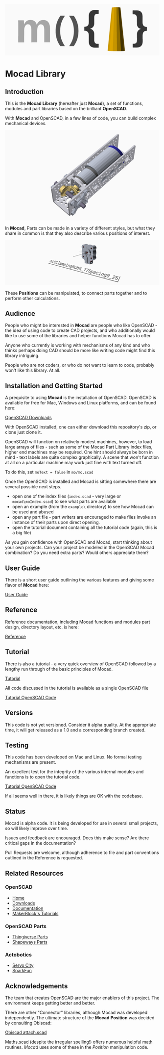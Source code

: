 ![](doc/images/mocadLogoLarge.png)

# Mocad Library

## Introduction

This is the **Mocad Library** (hereafter just **Mocad**), a set of functions, modules and part libraries based on the brilliant **OpenSCAD**.

With **Mocad** and OpenSCAD, in a few lines of code, you can build complex mechanical devices.

![](doc/images/actobotics_bevel_gear_mechanism.png)

In **Mocad**, Parts can be made in a variety of different styles, but what they share in common is that they also describe various positions of interest.

![](doc/images/actobotics_clamp_hub.png)

These **Positions** can be manipulated, to connect parts together and to perform other calculations.

## Audience

People who might be interested in **Mocad** are people who like OpenSCAD - the idea of using code to create CAD projects, and who additionally would like to use some of the libraries and helper functions Mocad has to offer.

Anyone who currently is working with mechanisms of any kind and who thinks perhaps doing CAD should be more like writing code might find this library intriguing.

People who are not coders, or who do not want to learn to code, probably won't like this library.  At all.

## Installation and Getting Started

A prequisite to using **Mocad** is the installation of OpenSCAD.  OpenSCAD is available for free for Mac, Windows and Linux platforms, and can be found here:

[OpenSCAD Downloads](http://www.openscad.org/downloads.html)

With OpenSCAD installed, one can either download this repository's zip, or clone just clone it.

OpenSCAD will function on relatively modest machines, however, to load large arrays of files - such as some of the Mocad Part Library index files, higher end machines may be required.  One hint should always be born in mind - text labels are quite complex graphically.  A scene that won't function at all on a particular machine may work just fine with text turned off.

To do this, set ```moText = false``` in ```mo/mo.scad```

Once the OpenSCAD is installed and Mocad is sitting somewhere there are several possible
next steps.

- open one of the index files (```index.scad``` - very large or ```mocad\moIndex.scad```)
to see what parts are available
- open an example (from the ```example\``` directory) to see how Mocad can be used and abused
- open any part file - part writers are encouraged to make files invoke an instance 
of their parts upon direct opening.
- open the tutorial document containing all the tutorial code (again, this is a big
  file)

As you gain confidence with OpenSCAD and Mocad, start thinking about your own projects. Can your project be modeled in the OpenSCAD Mocad combination?  Do you need extra parts? Would others appreciate them?

## User Guide

There is a short user guide outlining the various features and giving some flavor of **Mocad** here:

[User Guide](doc/userguide.md)

## Reference

Reference documentation, including Mocad functions and modules part design, directory layout, etc. is here:

[Reference](doc/reference.md)

## Tutorial

There is also a tutorial - a very quick overview of OpenSCAD followed by a lengthy run through of the basic principles of Mocad.

[Tutorial](tutorial/tutorial.md)

All code discussed in the tutorial is available as a single OpenSCAD file

[Tutorial OpenSCAD Code](tutorial/moTutorial.scad)

## Versions

This code is not yet versioned.  Consider it alpha quality.  At the appropriate time, it will get released as a 1.0 and a corresponding branch created.

## Testing

This code has been developed on Mac and Linux.  No formal testing mechanisms are present.  

An excellent test for the integrity of the various internal modules and functions is to open the tutorial code.  

[Tutorial OpenSCAD Code](tutorial/moTutorial.scad)

If all seems well in there, it is likely things are OK with the codebase.

## Status

Mocad is alpha code.  It is being developed for use in several small projects, so
will likely improve over time.

Issues and feedback are encouraged.  Does this make sense?  Are there critical gaps
in the documentation?

Pull Requests are welcome, although adherence to file and part conventions outlined
in the Reference is requested.

## Related Resources

### OpenSCAD
- [Home](http://www.openscad.org)
- [Downloads](http://www.openscad.org/downloads.html)
- [Documentation](http://www.openscad.org/documentation.html)
- [MakerBlock's Tutorials](http://www.makerbot.com/tutorials/openscad-tutorials)

### OpenSCAD Parts
- [Thingiverse Parts](http://www.thingiverse.com/openscad/collections/libraries)
- [Shapeways Parts](http://www.shapeways.com/search?q=openscad)

### Actobotics
- [Servo City](https://www.servocity.com/html/actoboticstm.html)
- [SparkFun](https://www.sparkfun.com/actobotics)

## Acknowledgements

The team that creates OpenSCAD are the major enablers of this project.  The environment keeps getting better and better.

There are other "Connector" libraries, although Mocad was developed independently.  The ultimate structure of the **Mocad** **Position** was decided by consulting Obiscad:

[Obiscad attach.scad](https://github.com/Obijuan/obiscad/blob/master/obiscad/attach.scad)

Maths.scad (despite the irregular spelling!) offers numerous helpful math routines.  *Mocad* uses some of these in the *Position* manipulation code.
